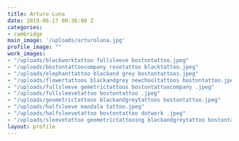 ```yaml
---
title: Arturo Luna
date: 2019-06-17 00:36:00 Z
categories:
- cambridge
main_image: '/uploads/arturoluna.jpg'
profile_image: ""
work_images:
- "/uploads/blackworktattoo fullsleeve bostontattoo.jpeg"
- "/uploads/bostontattoocompany rosetattoo blacktattoo.jpeg"
- "/uploads/elephanttattoo blackand grey bostontattoos.jpeg"
- "/uploads/flowertattoos blackandgrey newchooltattoos bostontattoo.jpeg"
- "/uploads/fullsleeve gemetrictattoos bostontattoocompany .jpeg"
- "/uploads/fullsleevetattoo bostontattoo .jpeg"
- "/uploads/geometrictattoos blackandgreytattoos bostontattoo.jpeg"
- "/uploads/halfsleeve mandala tattoo.jpeg"
- "/uploads/halfsleevetattoo bostontattoo dotwork .jpeg"
- "/uploads/sleevetattoo geometrictattooing blackandgreytattoo bostontattoo.jpeg"
layout: profile
---
```



